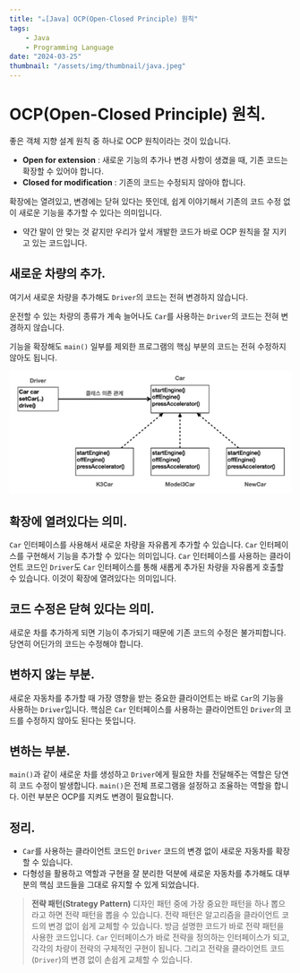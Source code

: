 ```yaml
---
title: "☕️[Java] OCP(Open-Closed Principle) 원칙"
tags:
    - Java
    - Programming Language
date: "2024-03-25"
thumbnail: "/assets/img/thumbnail/java.jpeg"
---
```


# OCP(Open-Closed Principle) 원칙.
좋은 객체 지향 설계 원칙 중 하나로 OCP 원칙이라는 것이 있습니다.
- **Open for extension** : 새로운 기능의 추가나 변경 사항이 생겼을 때, 기존 코드는 확장할 수 있어야 합니다.
- **Closed for modification** : 기존의 코드는 수정되지 않아야 합니다.

확장에는 열려있고, 변경에는 닫혀 있다는 뜻인데, 쉽게 이야기해서 기존의 코드 수정 없이 새로운 기능을 추가할 수 있다는 의미입니다.
- 약간 말이 안 맞는 것 같지만 우리가 앞서 개발한 코드가 바로 OCP 원칙을 잘 지키고 있는 코드입니다.

## 새로운 차량의 추가.
여기서 새로운 차량을 추가해도 `Driver`의 코드는 전혀 변경하지 않습니다.

운전할 수 있는 차량의 종류가 계속 늘어나도 `Car`를 사용하는 `Driver`의 코드는 전혀 변경하지 않습니다.

기능을 확장해도 `main()` 일부를 제외한 프로그램의 핵심 부분의 코드는 전혀 수정하지 않아도 됩니다.

<img src = "https://github.com/devKobe24/images/blob/main/OCP%E1%84%8B%E1%85%AF%E1%86%AB%E1%84%8E%E1%85%B5%E1%86%A8-%E1%84%89%E1%85%A2%E1%84%85%E1%85%A9%E1%84%8B%E1%85%AE%E1%86%AB%E1%84%8E%E1%85%A1%E1%84%85%E1%85%A3%E1%86%BC%E1%84%8B%E1%85%B4%E1%84%8E%E1%85%AE%E1%84%80%E1%85%A1.png?raw=true">

## 확장에 열려있다는 의미.
`Car` 인터페이스를 사용해서 새로운 차량을 자유롭게 추가할 수 있습니다.
`Car` 인터페이스를 구현해서 기능을 추가할 수 있다는 의미입니다.
`Car` 인터페이스를 사용하는 클라이언트 코드인 `Driver`도 `Car` 인터페이스를 통해 새롭게 추가된 차량을 자유롭게 호출할 수 있습니다.
이것이 확장에 열려있다는 의미입니다.

## 코드 수정은 닫혀 있다는 의미.
새로운 차를 추가하게 되면 기능이 추가되기 때문에 기존 코드의 수정은 불가피합니다.
당연히 어딘가의 코드는 수정해야 합니다.

## 변하지 않는 부분.
새로운 자동차를 추가할 때 가장 영향을 받는 중요한 클라이언트는 바로 `Car`의 기능을 사용하는 `Driver`입니다.
핵심은 `Car` 인터페이스를 사용하는 클라이언트인 `Driver`의 코드를 수정하지 않아도 된다는 뜻입니다.

## 변하는 부분.
`main()`과 같이 새로운 차를 생성하고 `Driver`에게 필요한 차를 전달해주는 역할은 당연히 코드 수정이 발생합니다.
`main()`은 전체 프로그램을 설정하고 조율하는 역할을 합니다.
이런 부분은 OCP를 지켜도 변경이 필요합니다.

## 정리.
- `Car`를 사용하는 클라이언트 코드인 `Driver` 코드의 변경 없이 새로운 자동차를 확장할 수 있습니다.
- 다형성을 활용하고 역할과 구현을 잘 분리한 덕분에 새로운 자동차를 추가해도 대부분의 핵심 코드들을 그대로 유지할 수 있게 되었습니다.

> **전략 패턴(Strategy Pattern)**
> 디자인 패턴 중에 가장 중요한 패턴을 하나 뽑으라고 하면 전략 패턴을 뽑을 수 있습니다.
> 전략 패턴은 알고리즘을 클라이언트 코드의 변경 없이 쉽게 교체할 수 있습니다.
> 방금 설명한 코드가 바로 전략 패턴을 사용한 코드입니다.
> `Car` 인터페이스가 바로 전략을 정의하는 인터페이스가 되고, 각각의 차량이 전략의 구체적인 구현이 됩니다.
> 그리고 전략을 클라이언트 코드(`Driver`)의 변경 없이 손쉽게 교체할 수 있습니다.

